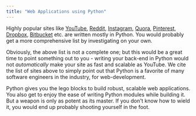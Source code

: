 ```yaml
---
title: "Web Applications using Python"
---
```


Highly popular sites like [YouTube](http://highscalability.com/youtube-architecture), [Reddit](https://github.com/reddit/reddit), [Instagram](http://instagram-engineering.tumblr.com/post/13649370142/what-powers-instagram-hundreds-of-instances), [Quora](http://qr.ae/RUkZJd), [Pinterest](http://qr.ae/RUkZOJ), [Dropbox](http://eranki.tumblr.com/post/27076431887/scaling-lessons-learned-at-dropbox-part-1), [Bitbucket](https://blog.bitbucket.org/2012/08/24/segregating-services/) etc. are written mostly in Python. You would probably get a more comprehensive list by investigating on your own.

Obviously, the above list is not a complete one; but this would be a great time to point something out to you - writing your back-end in Python would not _automatically_ make your site as fast and scalable as YouTube. We cite the list of sites above to simply point out that Python is a favorite of many software engineers in the industry, for web-development.

Python gives you the lego blocks to build robust, scalable web applications. You also get to enjoy the ease of writing Python modules while building it. But a weapon is only as potent as its master. If you don't know how to wield it, you would end up probably shooting yourself in the foot.
